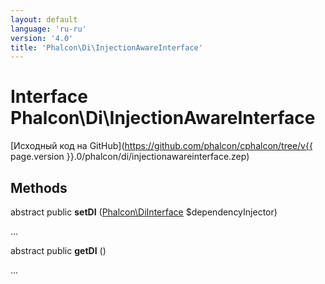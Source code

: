 ```yaml
---
layout: default
language: 'ru-ru'
version: '4.0'
title: 'Phalcon\Di\InjectionAwareInterface'
---
```


# Interface **Phalcon\Di\InjectionAwareInterface**

[Исходный код на GitHub](https://github.com/phalcon/cphalcon/tree/v{{ page.version }}.0/phalcon/di/injectionawareinterface.zep)

## Methods

abstract public **setDI** ([Phalcon\DiInterface](Phalcon_DiInterface) $dependencyInjector)

...

abstract public **getDI** ()

...